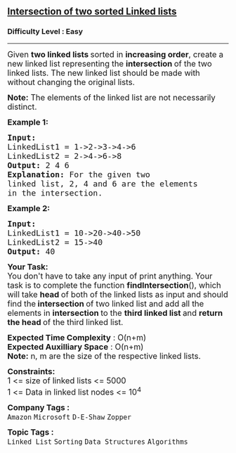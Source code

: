 <h2><a href="https://www.geeksforgeeks.org/problems/intersection-of-two-sorted-linked-lists/1?page=1&category=Linked%20List,Queue&difficulty=Easy&status=unsolved&sortBy=submissions">Intersection of two sorted Linked lists</a></h2><h3>Difficulty Level : Easy</h3><hr><div class="problems_problem_content__Xm_eO"><p><span style="font-size: 18px;">Given <strong>two linked lists </strong>sorted in <strong>increasing order</strong>, create a new linked list representing the <strong>intersection </strong>of the two linked lists. The new linked list should be made with without changing the original lists.</span></p>
<p><span style="font-size: 18px;"><strong>Note:</strong> The elements of the linked list are not necessarily distinct.</span></p>
<p><span style="font-size: 18px;"><strong>Example 1:</strong></span></p>
<pre><span style="font-size: 18px;"><strong>Input:
</strong>LinkedList1 = 1-&gt;2-&gt;3-&gt;4-&gt;6
LinkedList2 = 2-&gt;4-&gt;6-&gt;8
<strong>Output: </strong>2 4 6<strong>
Explanation: </strong>For the given two
linked list, 2, 4 and 6 are the elements
in the intersection.</span></pre>
<p><span style="font-size: 18px;"><strong>Example 2:</strong></span></p>
<pre><span style="font-size: 18px;"><strong>Input:
</strong>LinkedList1 = 10-&gt;20-&gt;40-&gt;50
LinkedList2 = 15-&gt;40
<strong>Output: </strong>40<br></span></pre>
<p><span style="font-size: 18px;"><strong>Your Task:</strong><br>You don't have to take any input of print anything. Your task is to complete the function <strong>findI</strong><strong>ntersection</strong>(), which will take <strong>head </strong>of both of the linked lists as input and should find the<strong> intersection </strong>of two linked list and add all the elements in <strong>intersection </strong>to the <strong>third linked list </strong>and <strong>return the head </strong>of the third linked list.</span></p>
<p><span style="font-size: 18px;"><strong>Expected Time Complexity</strong> : O(n+m)<br><strong>Expected Auxilliary Space</strong> : O(n+m)<br><strong>Note:</strong> n, m are the size of the respective linked lists.</span></p>
<p><span style="font-size: 18px;"><strong>Constraints:</strong><br>1 &lt;= size of linked lists &lt;= 5000<br>1 &lt;= Data in linked list nodes &lt;= 10<sup>4</sup></span></p></div><p><span style=font-size:18px><strong>Company Tags : </strong><br><code>Amazon</code>&nbsp;<code>Microsoft</code>&nbsp;<code>D-E-Shaw</code>&nbsp;<code>Zopper</code>&nbsp;<br><p><span style=font-size:18px><strong>Topic Tags : </strong><br><code>Linked List</code>&nbsp;<code>Sorting</code>&nbsp;<code>Data Structures</code>&nbsp;<code>Algorithms</code>&nbsp;